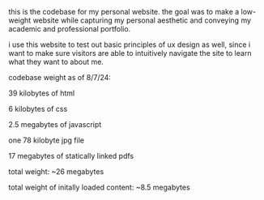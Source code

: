 this is the codebase for my personal website. the goal was to make a low-weight website while capturing my personal aesthetic and conveying my academic and professional portfolio. 

i use this website to test out basic principles of ux design as well, since i want to make sure visitors are able to intuitively navigate the site to learn what they want to about me. 

codebase weight as of 8/7/24: 

39 kilobytes of html

6 kilobytes of css

2.5 megabytes of javascript

one 78 kilobyte jpg file

17 megabytes of statically linked pdfs



total weight: ~26 megabytes


total weight of initally loaded content: ~8.5 megabytes
